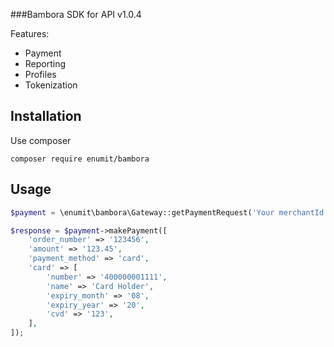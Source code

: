 ###Bambora SDK for API v1.0.4

Features:
* Payment
* Reporting
* Profiles
* Tokenization

Installation
-------
Use composer

    composer require enumit/bambora

Usage
-----
```php
$payment = \enumit\bambora\Gateway::getPaymentRequest('Your merchantId', 'Your API passcode', 'API version');

$response = $payment->makePayment([
    'order_number' => '123456',
    'amount' => '123.45',
    'payment_method' => 'card',
    'card' => [
        'number' => '400000001111',
        'name' => 'Card Holder',
        'expiry_month' => '08',
        'expiry_year' => '20',
        'cvd' => '123',
    ],
]);
```
